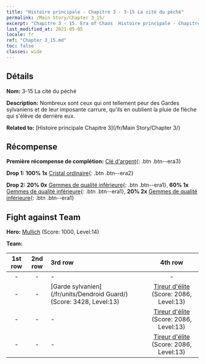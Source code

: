 ```yaml
---
title: "Histoire principale - Chapitre 3 - 3-15 La cité du péché"
permalink: /Main Story/Chapter 3_15/
excerpt: "Chapitre 3 - 15. Era of Chaos  Histoire principale - Chapitre 3_15. 3-15 La cité du péché"
last_modified_at: 2021-05-05
locale: fr
ref: "Chapter 3_15.md"
toc: false
classes: wide
---
```


## Détails

 **Nom:** 3-15 La cité du péché

 **Description:** Nombreux sont ceux qui ont tellement peur des Gardes sylvaniens et de leur imposante carrure, qu'ils en oublient la pluie de flèche qui s'élève de derrière eux.

 **Related to:** [Histoire principale Chapitre 3](/fr/Main Story/Chapter 3/)

## Récompense

 **Première récompense de complétion:** [Clé d'argent](/ItemsFR/con_693/){: .btn .btn--era3}

 **Drop 1:** **100% 1x** [Cristal ordinaire](/ItemsFR/mat_11/){: .btn .btn--era2}

 **Drop 2:** **20% 0x** [Gemmes de qualité inférieure](/ItemsFR/mat_4/){: .btn .btn--era1}, **60% 1x** [Gemmes de qualité inférieure](/ItemsFR/mat_4/){: .btn .btn--era1}, **20% 2x** [Gemmes de qualité inférieure](/ItemsFR/mat_4/){: .btn .btn--era1}


## Fight against Team
 **Hero:** [Mullich](/fr/heroes/Mullich/) (Score: 1000, Level:14)

 **Team:**


  | 1st row | 2nd row | 3rd row | 4th row |
  |:----:|:----:|:----|:----:|
  | - | - | - | - |
  | - | - | [Garde sylvanien](/fr/units/Dendroid Guard/) (Score: 3428, Level:13)  | [Tireur d'élite](/fr/units/Sharpshooter/) (Score: 2086, Level:13)  |
  | - | - | - | [Tireur d'élite](/fr/units/Sharpshooter/) (Score: 2086, Level:13)  |
  | - | - | - | [Tireur d'élite](/fr/units/Sharpshooter/) (Score: 2086, Level:13)  |


